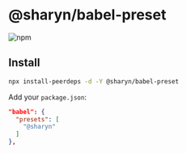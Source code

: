 # @sharyn/babel-preset

![npm](https://img.shields.io/npm/v/@sharyn/babel-preset.svg)

## Install

```bash
npx install-peerdeps -d -Y @sharyn/babel-preset
```

Add your `package.json`:

```json
"babel": {
  "presets": [
    "@sharyn"
  ]
},
```

